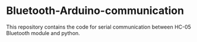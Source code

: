 # Bluetooth-Arduino-communication
This repository contains the code for serial communication between HC-05 Bluetooth module and python.
